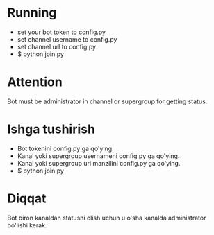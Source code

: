 # Running
- set your bot token to config.py
- set channel username to config.py
- set channel url to config.py
- $ python join.py
# Attention
Bot must be administrator in channel or supergroup for getting status.
# Ishga tushirish
- Bot tokenini config.py ga qo'ying.
- Kanal yoki supergroup usernameni config.py ga qo'ying.
- Kanal yoki supergroup url manzilini config.py ga qo'ying.
- $ python join.py
# Diqqat
Bot biron kanaldan statusni olish uchun u o'sha kanalda administrator bo'lishi kerak.
